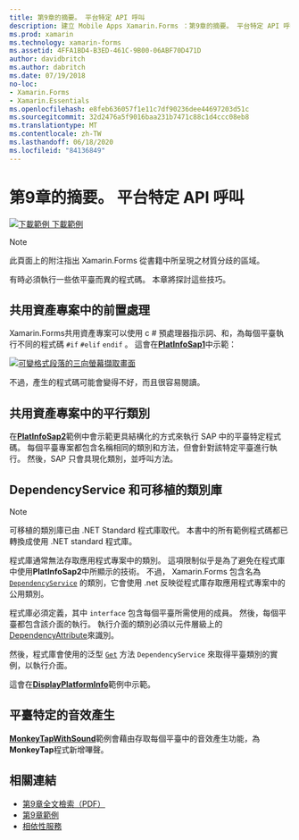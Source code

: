 ```yaml
---
title: 第9章的摘要。 平台特定 API 呼叫
description: 建立 Mobile Apps Xamarin.Forms ：第9章的摘要。 平台特定 API 呼叫
ms.prod: xamarin
ms.technology: xamarin-forms
ms.assetid: 4FFA1BD4-B3ED-461C-9B00-06ABF70D471D
author: davidbritch
ms.author: dabritch
ms.date: 07/19/2018
no-loc:
- Xamarin.Forms
- Xamarin.Essentials
ms.openlocfilehash: e8feb636057f1e11c7df90236dee44697203d51c
ms.sourcegitcommit: 32d2476a5f9016baa231b7471c88c1d4ccc08eb8
ms.translationtype: MT
ms.contentlocale: zh-TW
ms.lasthandoff: 06/18/2020
ms.locfileid: "84136849"
---
```

# <a name="summary-of-chapter-9-platform-specific-api-calls"></a>第9章的摘要。 平台特定 API 呼叫

[![下載範例 ](~/media/shared/download.png) 下載範例](https://github.com/xamarin/xamarin-forms-book-samples/tree/master/Chapter09)

> [!NOTE] 
> 此頁面上的附注指出 Xamarin.Forms 從書籍中所呈現之材質分歧的區域。

有時必須執行一些依平臺而異的程式碼。 本章將探討這些技巧。

## <a name="preprocessing-in-the-shared-asset-project"></a>共用資產專案中的前置處理

Xamarin.Forms共用資產專案可以使用 c # 預處理器指示詞、和，為每個平臺執行不同的程式碼 `#if` `#elif` `endif` 。 這會在[**PlatInfoSap1**](https://github.com/xamarin/xamarin-forms-book-samples/tree/master/Chapter09/PlatInfoSap1)中示範：

[![可變格式段落的三向螢幕擷取畫面](images/ch09fg01-small.png "裝置型號和作業系統")](images/ch09fg01-large.png#lightbox "裝置型號和作業系統")

不過，產生的程式碼可能會變得不好，而且很容易閱讀。

## <a name="parallel-classes-in-the-shared-asset-project"></a>共用資產專案中的平行類別

在[**PlatInfoSap2**](https://github.com/xamarin/xamarin-forms-book-samples/tree/master/Chapter09/PlatInfoSap2)範例中會示範更具結構化的方式來執行 SAP 中的平臺特定程式碼。 每個平臺專案都包含名稱相同的類別和方法，但會針對該特定平臺進行執行。 然後，SAP 只會具現化類別，並呼叫方法。

## <a name="dependencyservice-and-the-portable-class-library"></a>DependencyService 和可移植的類別庫

> [!NOTE] 
> 可移植的類別庫已由 .NET Standard 程式庫取代。 本書中的所有範例程式碼都已轉換成使用 .NET standard 程式庫。

程式庫通常無法存取應用程式專案中的類別。 這項限制似乎是為了避免在程式庫中使用**PlatInfoSap2**中所顯示的技術。 不過， Xamarin.Forms 包含名為 [`DependencyService`](xref:Xamarin.Forms.DependencyService) 的類別，它會使用 .net 反映從程式庫存取應用程式專案中的公用類別。

程式庫必須定義，其中 `interface` 包含每個平臺所需使用的成員。 然後，每個平臺都包含該介面的執行。 執行介面的類別必須以元件層級上的[DependencyAttribute](xref:Xamarin.Forms.DependencyAttribute)來識別。

然後，程式庫會使用的泛型 [`Get`](xref:Xamarin.Forms.DependencyService.Get*) 方法 `DependencyService` 來取得平臺類別的實例，以執行介面。

這會在[**DisplayPlatformInfo**](https://github.com/xamarin/xamarin-forms-book-samples/tree/master/Chapter09/DisplayPlatformInfo)範例中示範。

## <a name="platform-specific-sound-generation"></a>平臺特定的音效產生

[**MonkeyTapWithSound**](https://github.com/xamarin/xamarin-forms-book-samples/tree/master/Chapter09/MonkeyTapWithSound)範例會藉由存取每個平臺中的音效產生功能，為**MonkeyTap**程式新增嗶聲。

## <a name="related-links"></a>相關連結

- [第9章全文檢索（PDF）](https://download.xamarin.com/developer/xamarin-forms-book/XamarinFormsBook-Ch09-Apr2016.pdf)
- [第9章範例](https://github.com/xamarin/xamarin-forms-book-samples/tree/master/Chapter09)
- [相依性服務](~/xamarin-forms/app-fundamentals/dependency-service/index.md)
